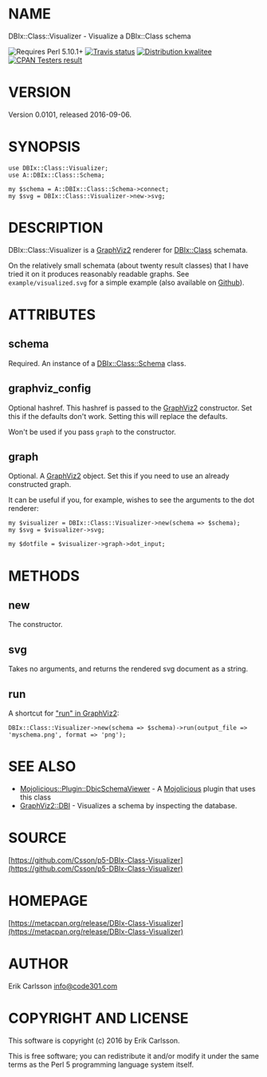 # NAME

DBIx::Class::Visualizer - Visualize a DBIx::Class schema

<div>
    <p>
    <img src="https://img.shields.io/badge/perl-5.10.1+-blue.svg" alt="Requires Perl 5.10.1+" />
    <a href="https://travis-ci.org/Csson/p5-DBIx-Class-Visualizer"><img src="https://api.travis-ci.org/Csson/p5-DBIx-Class-Visualizer.svg?branch=master" alt="Travis status" /></a>
    <a href="http://cpants.cpanauthors.org/release/CSSON/DBIx-Class-Visualizer-0.0101"><img src="http://badgedepot.code301.com/badge/kwalitee/CSSON/DBIx-Class-Visualizer/0.0101" alt="Distribution kwalitee" /></a>
    <a href="http://matrix.cpantesters.org/?dist=DBIx-Class-Visualizer%200.0101"><img src="http://badgedepot.code301.com/badge/cpantesters/DBIx-Class-Visualizer/0.0101" alt="CPAN Testers result" /></a>
    </p>
</div>

# VERSION

Version 0.0101, released 2016-09-06.

# SYNOPSIS

    use DBIx::Class::Visualizer;
    use A::DBIx::Class::Schema;

    my $schema = A::DBIx::Class::Schema->connect;
    my $svg = DBIx::Class::Visualizer->new->svg;

# DESCRIPTION

DBIx::Class::Visualizer is a [GraphViz2](https://metacpan.org/pod/GraphViz2) renderer for [DBIx::Class](https://metacpan.org/pod/DBIx::Class) schemata.

On the relatively small schemata (about twenty result classes) that I have tried it on it produces reasonably readable graphs. See `example/visualized.svg` for a
simple example (also available on [Github](http://htmlpreview.github.io/?https://github.com/Csson/p5-DBIx-Class-Visualizer/blob/master/example/visualized.svg)).

# ATTRIBUTES

## schema

Required. An instance of a [DBIx::Class::Schema](https://metacpan.org/pod/DBIx::Class::Schema) class.

## graphviz\_config

Optional hashref. This hashref is passed to the [GraphViz2](https://metacpan.org/pod/GraphViz2) constructor. Set this if the defaults don't work. Setting this will replace the defaults.

Won't be used if you pass `graph` to the constructor.

## graph

Optional. A [GraphViz2](https://metacpan.org/pod/GraphViz2) object. Set this if you need to use an already constructed graph.

It can be useful if you, for example, wishes to see the arguments to the dot renderer:

    my $visualizer = DBIx::Class::Visualizer->new(schema => $schema);
    my $svg = $visualizer->svg;

    my $dotfile = $visualizer->graph->dot_input;

# METHODS

## new

The constructor.

## svg

Takes no arguments, and returns the rendered svg document as a string.

## run

A shortcut for ["run" in GraphViz2](https://metacpan.org/pod/GraphViz2#run):

    DBIx::Class::Visualizer->new(schema => $schema)->run(output_file => 'myschema.png', format => 'png');

# SEE ALSO

- [Mojolicious::Plugin::DbicSchemaViewer](https://metacpan.org/pod/Mojolicious::Plugin::DbicSchemaViewer) - A [Mojolicious](https://metacpan.org/pod/Mojolicious) plugin that uses this class
- [GraphViz2::DBI](https://metacpan.org/pod/GraphViz2::DBI) - Visualizes a schema by inspecting the database.

# SOURCE

[https://github.com/Csson/p5-DBIx-Class-Visualizer](https://github.com/Csson/p5-DBIx-Class-Visualizer)

# HOMEPAGE

[https://metacpan.org/release/DBIx-Class-Visualizer](https://metacpan.org/release/DBIx-Class-Visualizer)

# AUTHOR

Erik Carlsson <info@code301.com>

# COPYRIGHT AND LICENSE

This software is copyright (c) 2016 by Erik Carlsson.

This is free software; you can redistribute it and/or modify it under
the same terms as the Perl 5 programming language system itself.
